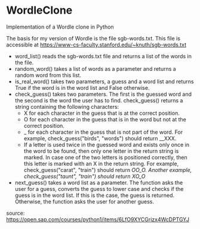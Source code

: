 # WordleClone
Implementation of a Wordle clone in Python

The basis for my version of Wordle is the file sgb-words.txt. This file is accessible at https://www-cs-faculty.stanford.edu/~knuth/sgb-words.txt

- word_list() reads the sgb-words.txt file and returns a list of the words in the file.
- random_word() takes a list of words as a parameter and returns a random word from this list.
- is_real_word() takes two parameters, a guess and a word list and returns True if the word is in the word list and False otherwise.
- check_guess() takes two parameters. The first is the guessed word and the second is the word the user has to find. check_guess() returns a string containing the following characters:
  - X for each character in the guess that is at the correct position.
  - O for each character in the guess that is in the word but not at the correct position.
  - _ for each character in the guess that is not part of the word. For example, check_guess("birds", "words") should return __XXX.
  - If a letter is used twice in the guessed word and exists only once in the word to be found, then only one letter in the return string is marked. In case one of the two letters is positioned correctly, then this letter is marked with an X in the return string. For example, check_guess("carat", "train") should return _OO_O. Another example, check_guess("taunt", "train") should return XO_O_
- next_guess() takes a word list as a parameter. The function asks the user for a guess, converts the guess to lower case and checks if the guess is in the word list. If this is the case, the guess is returned. Otherwise, the function asks the user for another guess.

source: https://open.sap.com/courses/python1/items/6LfO9XYCGrjzx4WcDPTGYJ
